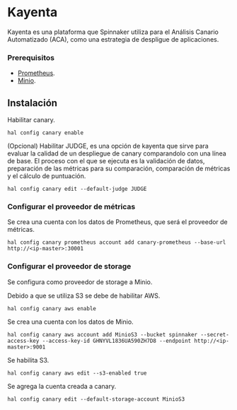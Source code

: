 # Kayenta 

Kayenta es una plataforma que Spinnaker utiliza para el Análisis Canario Automatizado (ACA), como una estrategia de despligue de aplicaciones. 

### Prerequisitos
- [Prometheus](https://github.com/VerMunoz/OpenCloud/blob/master/docs/prometheus.md).
- [Minio](https://github.com/VerMunoz/OpenCloud/blob/master/docs/minio.md). 


## Instalación

Habilitar canary. 
```
hal config canary enable
```
(Opcional) Habilitar JUDGE, es una opción de kayenta que sirve para evaluar la calidad de un despliegue de canary comparandolo con una línea de base. El proceso con el que se ejecuta es la validación de datos, preparación de las métricas para su comparación, comparación de métricas y el cálculo de puntuación. 

```
hal config canary edit --default-judge JUDGE
```
### Configurar el proveedor de métricas 
Se crea una cuenta con los datos de Prometheus, que será el proveedor de métricas. 
```
hal config canary prometheus account add canary-prometheus --base-url http://<ip-master>:30001
```

### Configurar el proveedor de storage
Se configura como proveedor de storage a Minio.

Debido a que se utiliza S3 se debe de habilitar AWS.
```
hal config canary aws enable
```
Se crea una cuenta con los datos de Minio. 
```
hal config canary aws account add MinioS3 --bucket spinnaker --secret-access-key --access-key-id GHNYVL1836UA590ZH7D8 --endpoint http://<ip-master>:9001
```
Se habilita S3. 
```
hal config canary aws edit --s3-enabled true
```
Se agrega la cuenta creada a canary. 
```
hal config canary edit --default-storage-account MinioS3
```


